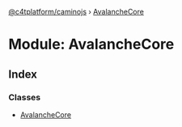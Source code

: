 [@c4tplatform/caminojs](../README.md) › [AvalancheCore](avalanchecore.md)

# Module: AvalancheCore

## Index

### Classes

* [AvalancheCore](../classes/avalanchecore.avalanchecore-1.md)
